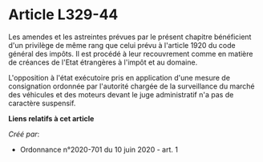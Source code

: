 # Article L329-44

Les amendes et les astreintes prévues par le présent chapitre bénéficient d'un privilège de même rang que celui prévu à
l'article 1920 du code général des impôts. Il est procédé à leur recouvrement comme en matière de créances de l'Etat
étrangères à l'impôt et au domaine.

L'opposition à l'état exécutoire pris en application d'une mesure de consignation ordonnée par l'autorité chargée de la
surveillance du marché des véhicules et des moteurs devant le juge administratif n'a pas de caractère suspensif.

**Liens relatifs à cet article**

_Créé par_:

  - Ordonnance n°2020-701 du 10 juin 2020 - art. 1
